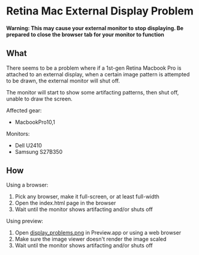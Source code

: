 Retina Mac External Display Problem
===================================

#### Warning: This may cause your external monitor to stop displaying. Be prepared to close the browser tab for your monitor to function

What
----

There seems to be a problem where if a 1st-gen Retina Macbook Pro is attached to an external display, when a certain image pattern is attempted to be drawn, the external monitor will shut off.

The monitor will start to show some artifacting patterns, then shut off, unable to draw the screen.

Affected gear:
* MacbookPro10,1

Monitors:
* Dell U2410
* Samsung S27B350

How
---

Using a browser:
1. Pick any browser, make it full-screen, or at least full-width
2. Open the index.html page in the browser
3. Wait until the monitor shows artifacting and/or shuts off

Using preview:
1. Open [display_problems.png](https://raw.github.com/oyiptong/retinadisplayproblem/master/display_problem.png) in Preview.app or using a web browser
2. Make sure the image viewer doesn't render the image scaled
3. Wait until the monitor shows artifacting and/or shuts off

